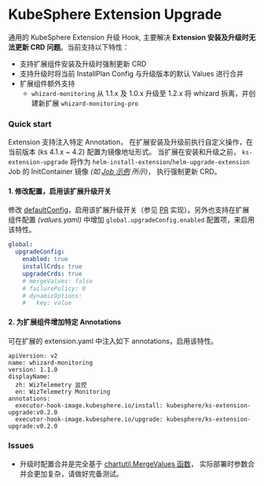 # KubeSphere Extension Upgrade

通用的 KubeSphere Extension 升级 Hook, 主要解决 **Extension 安装及升级时无法更新 CRD 问题**。当前支持以下特性：

- 支持扩展组件安装及升级时强制更新 CRD
- 支持升级时将当前 InstallPlan Config 与升级版本的默认 Values 进行合并
- 扩展组件额外支持
    - `whizard-monitoring` 从 1.1.x 及 1.0.x 升级至 1.2.x 将 whizard 拆离，并创建新扩展 `whizard-monitoring-pro`


### Quick start

Extension 支持注入特定 Annotation， 在扩展安装及升级前执行自定义操作，在当前版本 (ks 4.1.x ~ 4.2) 配置为镜像地址形式。 当扩展在安装和升级之前， `ks-extension-upgrade` 将作为 `helm-install-extension`/`helm-upgrade-extension` Job 的 InitContainer 镜像 *(如 [Job 示例](./docs/helm-upgrade-extension-job.yaml) 所示)*， 执行强制更新 CRD。

#### 1. 修改配置，启用该扩展升级开关

修改 [defaultConfig](./pkg/config/config.go)，启用该扩展升级开关（参见 [PR](https://github.com/kubesphere-extensions/ks-extension-upgrade/pull/4) 实现）。另外也支持在扩展组件配置 *(values.yaml)* 中增加 `global.upgradeConfig.enabled` 配置项，来启用该特性。

```yaml
global:
  upgradeConfig:
    enabled: true
    installCrds: true
    upgradeCrds: true
    # mergeValues: false
    # failurePolicy: 0
    # dynamicOptions:
    #   key: value
```


#### 2. 为扩展组件增加特定 Annotations 

可在扩展的 extension.yaml 中注入如下 annotations，启用该特性。  

```
apiVersion: v2
name: whizard-monitoring
version: 1.1.0
displayName:
  zh: WizTelemetry 监控
  en: WizTelemetry Monitoring
annotations:
  executor-hook-image.kubesphere.io/install: kubesphere/ks-extension-upgrade:v0.2.0
  executor-hook-image.kubesphere.io/upgrade: kubesphere/ks-extension-upgrade:v0.2.0
```

### Issues

- 升级时配置合并是完全基于 [chartutil.MergeValues 函数](https://pkg.go.dev/helm.sh/helm/v3@v3.17.2/pkg/chartutil#MergeValues)， 实际部署时参数合并会更加复杂，请做好完备测试。